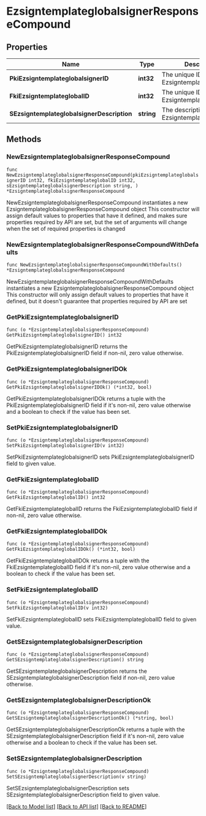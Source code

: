 # EzsigntemplateglobalsignerResponseCompound

## Properties

Name | Type | Description | Notes
------------ | ------------- | ------------- | -------------
**PkiEzsigntemplateglobalsignerID** | **int32** | The unique ID of the Ezsigntemplateglobalsigner | 
**FkiEzsigntemplateglobalID** | **int32** | The unique ID of the Ezsigntemplateglobal | 
**SEzsigntemplateglobalsignerDescription** | **string** | The description of the Ezsigntemplateglobalsigner | 

## Methods

### NewEzsigntemplateglobalsignerResponseCompound

`func NewEzsigntemplateglobalsignerResponseCompound(pkiEzsigntemplateglobalsignerID int32, fkiEzsigntemplateglobalID int32, sEzsigntemplateglobalsignerDescription string, ) *EzsigntemplateglobalsignerResponseCompound`

NewEzsigntemplateglobalsignerResponseCompound instantiates a new EzsigntemplateglobalsignerResponseCompound object
This constructor will assign default values to properties that have it defined,
and makes sure properties required by API are set, but the set of arguments
will change when the set of required properties is changed

### NewEzsigntemplateglobalsignerResponseCompoundWithDefaults

`func NewEzsigntemplateglobalsignerResponseCompoundWithDefaults() *EzsigntemplateglobalsignerResponseCompound`

NewEzsigntemplateglobalsignerResponseCompoundWithDefaults instantiates a new EzsigntemplateglobalsignerResponseCompound object
This constructor will only assign default values to properties that have it defined,
but it doesn't guarantee that properties required by API are set

### GetPkiEzsigntemplateglobalsignerID

`func (o *EzsigntemplateglobalsignerResponseCompound) GetPkiEzsigntemplateglobalsignerID() int32`

GetPkiEzsigntemplateglobalsignerID returns the PkiEzsigntemplateglobalsignerID field if non-nil, zero value otherwise.

### GetPkiEzsigntemplateglobalsignerIDOk

`func (o *EzsigntemplateglobalsignerResponseCompound) GetPkiEzsigntemplateglobalsignerIDOk() (*int32, bool)`

GetPkiEzsigntemplateglobalsignerIDOk returns a tuple with the PkiEzsigntemplateglobalsignerID field if it's non-nil, zero value otherwise
and a boolean to check if the value has been set.

### SetPkiEzsigntemplateglobalsignerID

`func (o *EzsigntemplateglobalsignerResponseCompound) SetPkiEzsigntemplateglobalsignerID(v int32)`

SetPkiEzsigntemplateglobalsignerID sets PkiEzsigntemplateglobalsignerID field to given value.


### GetFkiEzsigntemplateglobalID

`func (o *EzsigntemplateglobalsignerResponseCompound) GetFkiEzsigntemplateglobalID() int32`

GetFkiEzsigntemplateglobalID returns the FkiEzsigntemplateglobalID field if non-nil, zero value otherwise.

### GetFkiEzsigntemplateglobalIDOk

`func (o *EzsigntemplateglobalsignerResponseCompound) GetFkiEzsigntemplateglobalIDOk() (*int32, bool)`

GetFkiEzsigntemplateglobalIDOk returns a tuple with the FkiEzsigntemplateglobalID field if it's non-nil, zero value otherwise
and a boolean to check if the value has been set.

### SetFkiEzsigntemplateglobalID

`func (o *EzsigntemplateglobalsignerResponseCompound) SetFkiEzsigntemplateglobalID(v int32)`

SetFkiEzsigntemplateglobalID sets FkiEzsigntemplateglobalID field to given value.


### GetSEzsigntemplateglobalsignerDescription

`func (o *EzsigntemplateglobalsignerResponseCompound) GetSEzsigntemplateglobalsignerDescription() string`

GetSEzsigntemplateglobalsignerDescription returns the SEzsigntemplateglobalsignerDescription field if non-nil, zero value otherwise.

### GetSEzsigntemplateglobalsignerDescriptionOk

`func (o *EzsigntemplateglobalsignerResponseCompound) GetSEzsigntemplateglobalsignerDescriptionOk() (*string, bool)`

GetSEzsigntemplateglobalsignerDescriptionOk returns a tuple with the SEzsigntemplateglobalsignerDescription field if it's non-nil, zero value otherwise
and a boolean to check if the value has been set.

### SetSEzsigntemplateglobalsignerDescription

`func (o *EzsigntemplateglobalsignerResponseCompound) SetSEzsigntemplateglobalsignerDescription(v string)`

SetSEzsigntemplateglobalsignerDescription sets SEzsigntemplateglobalsignerDescription field to given value.



[[Back to Model list]](../README.md#documentation-for-models) [[Back to API list]](../README.md#documentation-for-api-endpoints) [[Back to README]](../README.md)


